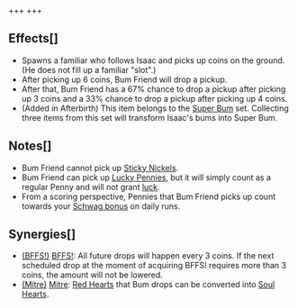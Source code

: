 +++
+++

Effects[]
---------


* Spawns a familiar who follows Isaac and picks up coins on the ground. (He does not fill up a familiar "slot".)
* After picking up 6 coins, Bum Friend will drop a pickup.
* After that, Bum Friend has a 67% chance to drop a pickup after picking up 3 coins and a 33% chance to drop a pickup after picking up 4 coins.
* (Added in Afterbirth) This item belongs to the [Super Bum](/wiki/Super_Bum "Super Bum") set. Collecting three items from this set will transform Isaac's bums into Super Bum.


Notes[]
-------


* Bum Friend cannot pick up [Sticky Nickels](/wiki/Sticky_Nickel "Sticky Nickel").
* Bum Friend can pick up [Lucky Pennies](/wiki/Lucky_Penny "Lucky Penny"), but it will simply count as a regular Penny and will not grant [luck](/wiki/Luck "Luck").
* From a scoring perspective, Pennies that Bum Friend picks up count towards your [Schwag bonus](/wiki/Schwag_bonus "Schwag bonus") on daily runs.


Synergies[]
-----------


* [(BFFS!)](/wiki/BFFS! "BFFS!") [BFFS!](/wiki/BFFS! "BFFS!"): All future drops will happen every 3 coins. If the next scheduled drop at the moment of acquiring BFFS! requires more than 3 coins, the amount will not be lowered.
* [(Mitre)](/wiki/Mitre "Mitre") [Mitre](/wiki/Mitre "Mitre"): [Red Hearts](/wiki/Red_Heart "Red Heart") that Bum drops can be converted into [Soul Hearts](/wiki/Hearts "Hearts").


